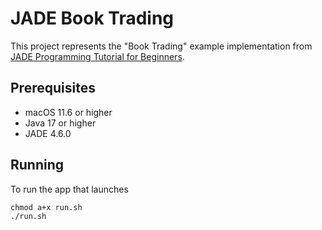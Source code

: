 # JADE Book Trading

This project represents the "Book Trading" example implementation from [JADE Programming Tutorial for Beginners](https://jade.tilab.com/doc/tutorials/JADEProgramming-Tutorial-for-beginners.pdf).

## Prerequisites

- macOS 11.6 or higher
- Java 17 or higher
- JADE 4.6.0

## Running

To run the app that launches

```
chmod a+x run.sh
./run.sh